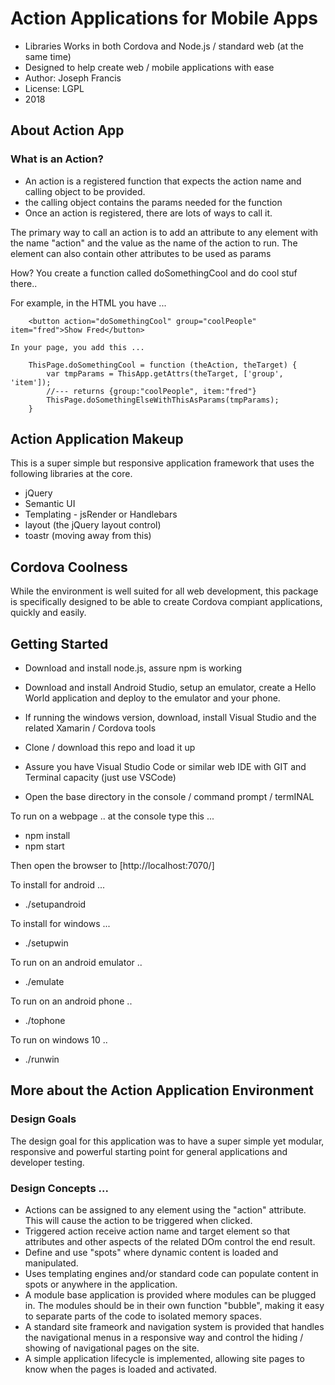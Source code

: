 # Action Applications for Mobile Apps
* Libraries Works in both Cordova and Node.js / standard web (at the same time)
* Designed to help create web / mobile applications with ease
* Author: Joseph Francis
* License: LGPL
* 2018

## About Action App  

### What is an Action?
 - An action is a registered function that expects the action name and calling object to be provided.
 - the calling object contains the params needed for the function
 - Once an action is registered, there are lots of ways to call it.

The primary way to call an action is to add an attribute to any element with the name "action" and the value as the name of the action to run.  The element can also contain other attributes to be used as params

How? You create a function called doSomethingCool and do cool stuf there..

For example, in the HTML you have ... 
```
    <button action="doSomethingCool" group="coolPeople" item="fred">Show Fred</button>
```


    In your page, you add this ...
```
    ThisPage.doSomethingCool = function (theAction, theTarget) {
        var tmpParams = ThisApp.getAttrs(theTarget, ['group', 'item']);
        //--- returns {group:"coolPeople", item:"fred"}
        ThisPage.doSomethingElseWithThisAsParams(tmpParams);    
    }
```

## Action Application Makeup
This is a super simple but responsive application framework that uses the following libraries at the core.
* jQuery
* Semantic UI
* Templating - jsRender or Handlebars
* layout (the jQuery layout control)
* toastr (moving away from this)

## Cordova Coolness
While the environment is well suited for all web development, this package is specifically designed to be able to create Cordova compiant applications, quickly and easily.

## Getting Started
* Download and install node.js, assure npm is working
* Download and install Android Studio, setup an emulator, create a Hello World application and deploy to the emulator and your phone.
* If running the windows version, download, install Visual Studio and the related Xamarin / Cordova tools

* Clone / download this repo and load it up
* Assure you have Visual Studio Code or similar web IDE with GIT and Terminal capacity (just use VSCode)

* Open the base directory in the console / command prompt / termINAL

To run on a webpage .. at the console type this ...
- npm install
- npm start

Then open the browser to
[http://localhost:7070/]

To install for android ...
 - ./setupandroid

To install for windows ...
 - ./setupwin
 
To run on an android emulator ..
 - ./emulate

To run on an android phone ..
 - ./tophone

To run on windows 10 ..
 - ./runwin


## More about the Action Application Environment

### Design Goals
The design goal for this application was to have a super simple yet modular, responsive and powerful starting point for general applications and developer testing.

### Design Concepts ...
* Actions can be assigned to any element using the "action" attribute.  This will cause the action to be triggered when clicked. 
* Triggered action receive action name and  target element so that attributes and other aspects of the related DOm  control the end result.
* Define and use "spots" where dynamic content is loaded and manipulated.
* Uses templating engines and/or standard code can populate content in spots or anywhere in the application.
* A module base application is provided where modules can be plugged in.  The modules should be in their own function "bubble", making it easy to separate parts of the code to isolated memory spaces.
* A standard site frameork and navigation system is provided that handles the navigational menus in a responsive way and control the hiding / showing of navigational pages on the site.
* A simple application lifecycle is implemented, allowing site pages to know when the pages is loaded and activated.




